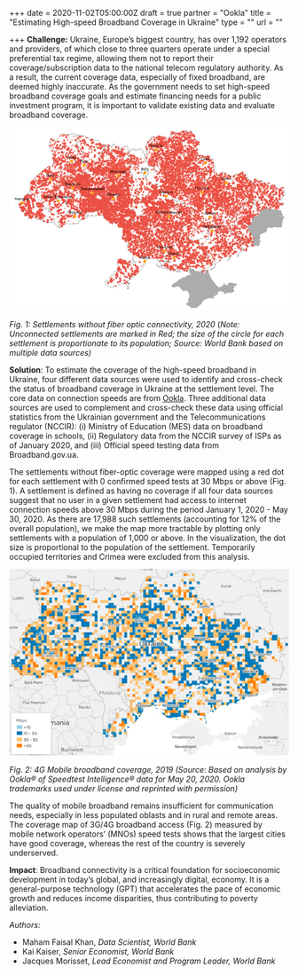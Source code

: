 +++
date = 2020-11-02T05:00:00Z
draft = true
partner = "Ookla"
title = "Estimating High-speed Broadband Coverage in Ukraine"
type = ""
url = ""

+++
**Challenge:** Ukraine, Europe’s biggest country, has over 1,192 operators and providers, of which close to three quarters operate under a special preferential tax regime, allowing them not to report their coverage/subscription data to the national telecom regulatory authority. As a result, the current coverage data, especially of fixed broadband, are deemed highly inaccurate. As the government needs to set high-speed broadband coverage goals and estimate financing needs for a public investment program, it is important to validate existing data and evaluate broadband coverage.

![](/fiber-optic-connectivity.png)

_Fig. 1: Settlements without fiber optic connectivity, 2020_ (_Note: Unconnected settlements are marked in Red; the size of the circle for each settlement is proportionate to its population; Source: World Bank based on multiple data sources)_

**Solution**: To estimate the coverage of the high-speed broadband in Ukraine, four different data sources were used to identify and cross-check the status of broadband coverage in Ukraine at the settlement level. The core data on connection speeds are from [Ookla](https://www.speedtest.net/). Three additional data sources are used to complement and cross-check these data using official statistics from the Ukrainian government and the Telecommunications regulator (NCCIR): (i) Ministry of Education (MES) data on broadband coverage in schools, (ii) Regulatory data from the NCCIR survey of ISPs as of January 2020, and (iii) Official speed testing data from Broadband.gov.ua.

The settlements without fiber-optic coverage were mapped using a red dot for each settlement with 0 confirmed speed tests at 30 Mbps or above (Fig. 1). A settlement is defined as having no coverage if all four data sources suggest that no user in a given settlement had access to internet connection speeds above 30 Mbps during the period January 1, 2020 - May 30, 2020. As there are 17,988 such settlements (accounting for 12% of the overall population), we make the map more tractable by plotting only settlements with a population of 1,000 or above. In the visualization, the dot size is proportional to the population of the settlement. Temporarily occupied territories and Crimea were excluded from this analysis.

![](/ukraine-mobile-coverage.png)

_Fig. 2: 4G Mobile broadband coverage, 2019 (Source_: _Based on analysis by Ookla® of Speedtest Intelligence® data for May 20, 2020. Ookla trademarks used under license and reprinted with permission)_

The quality of mobile broadband remains insufficient for communication needs, especially in less populated oblasts and in rural and remote areas. The coverage map of 3G/4G broadband access (Fig. 2) measured by mobile network operators’ (MNOs) speed tests shows that the largest cities have good coverage, whereas the rest of the country is severely underserved.

**Impact**: Broadband connectivity is a critical foundation for socioeconomic development in today’s global, and increasingly digital, economy. It is a general-purpose technology (GPT) that accelerates the pace of economic growth and reduces income disparities, thus contributing to poverty alleviation.

_Authors:_

* Maham Faisal Khan, _Data Scientist, World Bank_
* Kai Kaiser, _Senior Economist, World Bank_
* Jacques Morisset, _Lead Economist and Program Leader, World Bank_